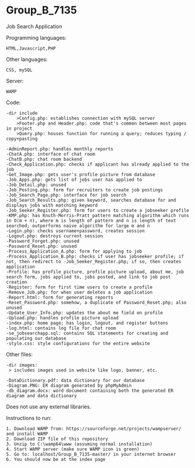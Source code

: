 # Group_B_7135
Job Search Application

Programming languages:

    HTML,Javascript,PHP

Other languages:

    CSS, mySQL

Server:

    WAMP

Code:

    -dir include
        >Config.php: establishes connection with mySQL server
        >Footer.php and Header.php: code that's common between most pages in project
        >Query.php: houses function for running a query; reduces typing / copy+pasting

    -AdminReport.php: handles monthly reports
    -ChatA.php: interface of chat room
    -ChatB.php: chat room backend
    -Check_Application.php: checks if applicant has already applied to the job
    -Get_Image.php: gets user's profile picture from database
    -Job_Apps.php: gets list of jobs user has applied to
    -Job_Detail.php: unused
    -Job_Posting.php: form for recruiters to create job postings
    -Job_Search_Page.php: interface for job search
    -Job_Search_Results.php: given keyword, searches database for and displays jobs with matching keyword
    -Job_Seeker_Register.php: form for users to create a jobseeker profile
    -KMP.php: has Knuth-Morris-Pratt pattern matching algorithm which runs in O(m + n), where m is length of pattern and n is length of text searched; outperforms naive algorithm for large m and n
    -Login.php: checks username+password, creates session
    -Logout.php: destroys current session
    -Password_Forget.php: unused
    -Password_Reset.php: unused
    -Process_Application_A.php: form for applying to job
    -Process_Application_B.php: checks if user has jobseeker profile; if not, then redirect to -Job_Seeker_Register.php; if so, then creates application
    -Profile: has profile picture, profile picture upload, about me, job search form, jobs applied to, jobs posted, and link to job post creation
    -Register: form for first time users to create a profile
    -Remove_Job.php: for when user deletes a job application
    -Report.html: form for generating reports
    -Reset_Password.php: somehow, a duplicate of Password_Reset.php; also unused
    -Update_User_Info.php: updates the about me field on profile
    -Upload.php: handles profile picture upload
    -index.php: home page; has login, logout, and register buttons
    -log.html: contains log file for chat room
    -se_jobsearchapp.sql: contains SQL statements for creating and populating our database
    -style.css: style configurations for the entire website

  Other files:
  
    -dir images:
     > includes images used in website like logo, banner, etc.
 
    -DataDictionary.pdf: data dictionary for our database
    -Diagram.PNG: ER diagram generated by phpMyAdmin
    -db_diagram.docx: word document containing both the generated ER diagram and data dictionary
  
 Does not use any external libraries.
 
 Instructions to run:
 
    1. Download WAMP from: https://sourceforge.net/projects/wampserver/ and install WAMP
    2. Download ZIP file of this repository
    3. Unzip to C:\wamp64\www (assuming normal installation)
    4. Start WAMP server (make sure WAMP icon is green)
    5. Go to: localhost/Group_B_7135-master/ in your internet browser
    6. You should now be at the index page
  
  
